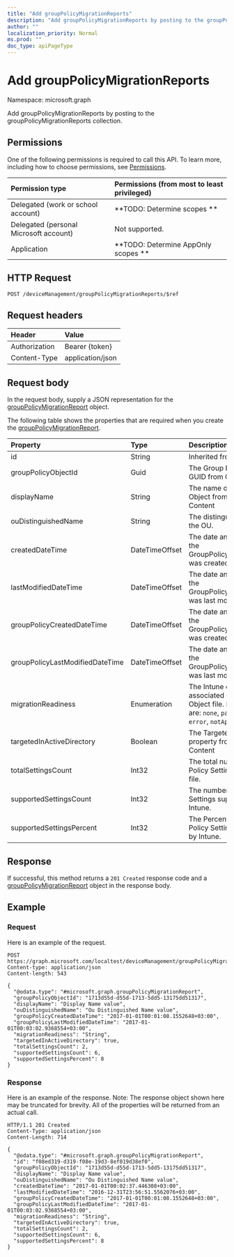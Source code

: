 ```yaml
---
title: "Add groupPolicyMigrationReports"
description: "Add groupPolicyMigrationReports by posting to the groupPolicyMigrationReports collection."
author: ""
localization_priority: Normal
ms.prod: ""
doc_type: apiPageType
---
```


# Add groupPolicyMigrationReports

Namespace: microsoft.graph

Add groupPolicyMigrationReports by posting to the groupPolicyMigrationReports collection.

## Permissions
One of the following permissions is required to call this API. To learn more, including how to choose permissions, see [Permissions](/concepts/permissions-reference.md).

|Permission type|Permissions (from most to least privileged)|
|:---|:---|
|Delegated (work or school account)|**TODO: Determine scopes **|
|Delegated (personal Microsoft account)|Not supported.|
|Application|**TODO: Determine AppOnly scopes **|

## HTTP Request
<!-- {
  "blockType": "ignored"
}
-->
``` http
POST /deviceManagement/groupPolicyMigrationReports/$ref
```

## Request headers
|Header|Value|
|:---|:---|
|Authorization|Bearer {token}|
|Content-Type|application/json|

## Request body
In the request body, supply a JSON representation for the [groupPolicyMigrationReport](../resources/grouppolicymigrationreport.md) object.

The following table shows the properties that are required when you create the [groupPolicyMigrationReport](../resources/grouppolicymigrationreport.md).

|Property|Type|Description|
|:---|:---|:---|
|id|String| Inherited from [entity](../resources/entity.md)|
|groupPolicyObjectId|Guid|The Group Policy Object GUID from GPO Xml content|
|displayName|String|The name of Group Policy Object from the GPO Xml Content|
|ouDistinguishedName|String|The distinguished name of the OU.|
|createdDateTime|DateTimeOffset|The date and time at which the GroupPolicyMigrationReport was created.|
|lastModifiedDateTime|DateTimeOffset|The date and time at which the GroupPolicyMigrationReport was last modified.|
|groupPolicyCreatedDateTime|DateTimeOffset|The date and time at which the GroupPolicyMigrationReport was created.|
|groupPolicyLastModifiedDateTime|DateTimeOffset|The date and time at which the GroupPolicyMigrationReport was last modified.|
|migrationReadiness|Enumeration|The Intune coverage for the associated Group Policy Object file. Possible values are: `none`, `partial`, `complete`, `error`, `notApplicable`.|
|targetedInActiveDirectory|Boolean|The Targeted in AD property from GPO Xml Content|
|totalSettingsCount|Int32|The total number of Group Policy Settings from GPO file.|
|supportedSettingsCount|Int32|The number of Group Policy Settings supported by Intune.|
|supportedSettingsPercent|Int32|The Percentage of Group Policy Settings supported by Intune.|



## Response
If successful, this method returns a `201 Created` response code and a [groupPolicyMigrationReport](../resources/grouppolicymigrationreport.md) object in the response body.

## Example

### Request
Here is an example of the request.
<!-- {
  "blockType": "request",
  "name": "create_grouppolicymigrationreport_from_"
}
-->
``` http
POST https://graph.microsoft.com/localtest/deviceManagement/groupPolicyMigrationReports
Content-type: application/json
Content-length: 543

{
  "@odata.type": "#microsoft.graph.groupPolicyMigrationReport",
  "groupPolicyObjectId": "1713d55d-d55d-1713-5dd5-13175dd51317",
  "displayName": "Display Name value",
  "ouDistinguishedName": "Ou Distinguished Name value",
  "groupPolicyCreatedDateTime": "2017-01-01T00:01:08.1552648+03:00",
  "groupPolicyLastModifiedDateTime": "2017-01-01T00:03:02.9368554+03:00",
  "migrationReadiness": "String",
  "targetedInActiveDirectory": true,
  "totalSettingsCount": 2,
  "supportedSettingsCount": 6,
  "supportedSettingsPercent": 8
}
```

### Response
Here is an example of the response. Note: The response object shown here may be truncated for brevity. All of the properties will be returned from an actual call.
<!-- {
  "blockType": "response",
  "truncated": true,
  "@odata.type": "microsoft.graph.grouppolicymigrationreport"
}
-->
``` http
HTTP/1.1 201 Created
Content-Type: application/json
Content-Length: 714

{
  "@odata.type": "#microsoft.graph.groupPolicyMigrationReport",
  "id": "f08ed319-d319-f08e-19d3-8ef019d38ef0",
  "groupPolicyObjectId": "1713d55d-d55d-1713-5dd5-13175dd51317",
  "displayName": "Display Name value",
  "ouDistinguishedName": "Ou Distinguished Name value",
  "createdDateTime": "2017-01-01T00:02:37.446308+03:00",
  "lastModifiedDateTime": "2016-12-31T23:56:51.5562076+03:00",
  "groupPolicyCreatedDateTime": "2017-01-01T00:01:08.1552648+03:00",
  "groupPolicyLastModifiedDateTime": "2017-01-01T00:03:02.9368554+03:00",
  "migrationReadiness": "String",
  "targetedInActiveDirectory": true,
  "totalSettingsCount": 2,
  "supportedSettingsCount": 6,
  "supportedSettingsPercent": 8
}
```

